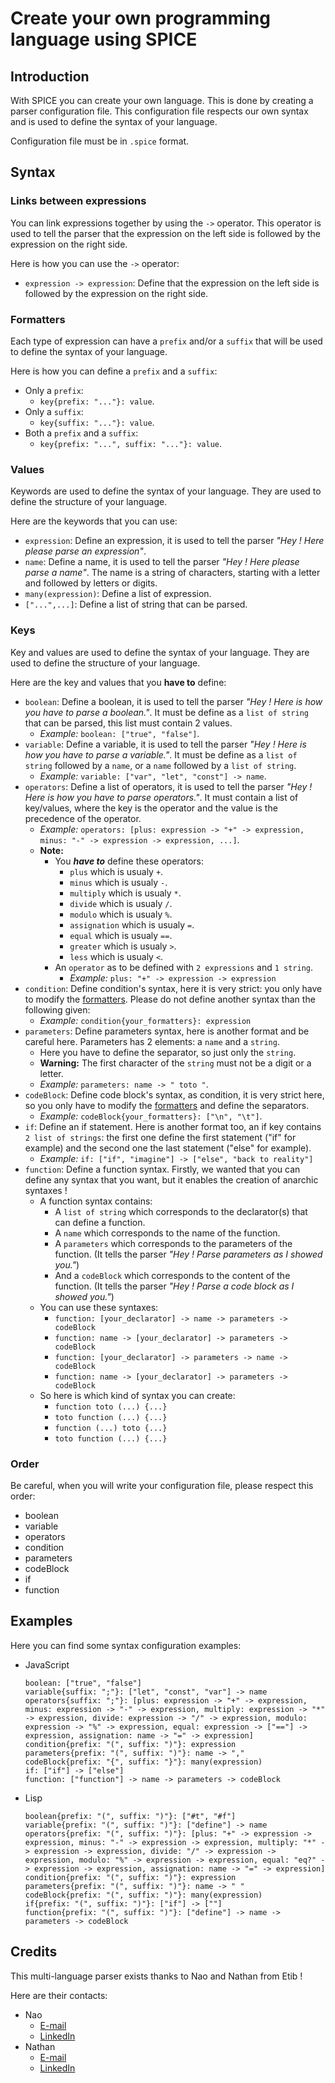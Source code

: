 # Create your own programming language using SPICE

## Introduction

With SPICE you can create your own language. This is done by creating a parser configuration file.
This configuration file respects our own syntax and is used to define the syntax of your language.

Configuration file must be in `.spice` format.

## Syntax

### Links between expressions

You can link expressions together by using the `->` operator. This operator is used to tell the parser that the expression on the left side is followed by the expression on the right side.

Here is how you can use the `->` operator:

- `expression -> expression`: Define that the expression on the left side is followed by the expression on the right side.

### Formatters

Each type of expression can have a `prefix` and/or a `suffix` that will be used to define the syntax of your language.

Here is how you can define a `prefix` and a `suffix`:
- Only a `prefix`:
    - `key{prefix: "..."}: value`.
- Only a `suffix`:
    - `key{suffix: "..."}: value`.
- Both a `prefix` and a `suffix`:
    - `key{prefix: "...", suffix: "..."}: value`.

### Values

Keywords are used to define the syntax of your language. They are used to define the structure of your language.

Here are the keywords that you can use:

- `expression`: Define an expression, it is used to tell the parser *"Hey ! Here please parse an expression"*.
- `name`: Define a name, it is used to tell the parser *"Hey ! Here please parse a name"*. The name is a string of characters, starting with a letter and followed by letters or digits.
- `many(expression)`: Define a list of expression.
- `["...",...]`: Define a list of string that can be parsed.

### Keys

Key and values are used to define the syntax of your language. They are used to define the structure of your language.

Here are the key and values that you **have to** define:

- `boolean`: Define a boolean, it is used to tell the parser *"Hey ! Here is how you have to parse a boolean."*.
It must be define as a `list of string` that can be parsed, this list must contain 2 values.
    - *Example:* `boolean: ["true", "false"]`.
- `variable`: Define a variable, it is used to tell the parser *"Hey ! Here is how you have to parse a variable."*.
It must be define as a `list of string` followed by a `name`, or a `name` followed by a `list of string`.
    - *Example:* `variable: ["var", "let", "const"] -> name`.
- `operators`: Define a list of operators, it is used to tell the parser *"Hey ! Here is how you have to parse operators."*.
It must contain a list of key/values, where the key is the operator and the value is the precedence of the operator.
    - *Example:* `operators: [plus: expression -> "+" -> expression, minus: "-" -> expression -> expression, ...]`.
    - **Note:**
        - You **_have to_** define these operators:
            - `plus` which is usualy `+`.
            - `minus` which is usualy `-`.
            - `multiply` which is usualy `*`.
            - `divide` which is usualy `/`.
            - `modulo` which is usualy `%`.
            - `assignation` which is usualy `=`.
            - `equal` which is usualy `==`.
            - `greater` which is usualy `>`.
            - `less` which is usualy `<`.
        - An `operator` as to be defined with `2 expressions` and `1 string`.
            - *Example:* `plus: "+" -> expression -> expression`
- `condition`: Define condition's syntax, here it is very strict: you only have to modify the [formatters](#formatters).
Please do not define another syntax than the following given:
    - *Example:* `condition{your_formatters}: expression`
- `parameters`: Define parameters syntax, here is another format and be careful here. Parameters has 2 elements: a `name` and a `string`.
    - Here you have to define the separator, so just only the `string`.
    - **Warning:** The first character of the `string` must not be a digit or a letter.
    - *Example:* `parameters: name -> " toto "`.
- `codeBlock`: Define code block's syntax, as condition, it is very strict here, so you only have to modify the [formatters](#formatters) and define the separators.
    - *Example:* `codeBlock{your_formatters}: ["\n", "\t"]`.
- `if`: Define an if statement. Here is another format too, an if key contains `2 list of strings`:
the first one define the first statement ("if" for example) and the second one the last statement ("else" for example).
    - *Example:* `if: ["if", "imagine"] -> ["else", "back to reality"]`
- `function`: Define a function syntax. Firstly, we wanted that you can define any syntax that you want, but it enables the creation of anarchic syntaxes !
    - A function syntax contains:
        - A `list of string` which corresponds to the declarator(s) that can define a function.
        - A `name` which corresponds to the name of the function.
        - A `parameters` which corresponds to the parameters of the function. (It tells the parser *"Hey ! Parse parameters as I showed you."*)
        - And a `codeBlock` which corresponds to the content of the function. (It tells the parser *"Hey ! Parse a code block as I showed you."*)
    - You can use these syntaxes:
        - `function: [your_declarator] -> name -> parameters -> codeBlock`
        - `function: name -> [your_declarator] -> parameters -> codeBlock`
        - `function: [your_declarator] -> parameters -> name -> codeBlock`
        - `function: name -> [your_declarator] -> parameters -> codeBlock`
    - So here is which kind of syntax you can create:
        - `function toto (...) {...}`
        - `toto function (...) {...}`
        - `function (...) toto {...}`
        - `toto function (...) {...}`

### Order

Be careful, when you will write your configuration file, please respect this order:

- boolean
- variable
- operators
- condition
- parameters
- codeBlock
- if
- function

## Examples

Here you can find some syntax configuration examples:

- JavaScript
    ```
    boolean: ["true", "false"]
    variable{suffix: ";"}: ["let", "const", "var"] -> name
    operators{suffix: ";"}: [plus: expression -> "+" -> expression, minus: expression -> "-" -> expression, multiply: expression -> "*" -> expression, divide: expression -> "/" -> expression, modulo: expression -> "%" -> expression, equal: expression -> ["=="] -> expression, assignation: name -> "=" -> expression]
    condition{prefix: "(", suffix: ")"}: expression
    parameters{prefix: "(", suffix: ")"}: name -> ","
    codeBlock{prefix: "{", suffix: "}"}: many(expression)
    if: ["if"] -> ["else"]
    function: ["function"] -> name -> parameters -> codeBlock
    ```
- Lisp
    ```
    boolean{prefix: "(", suffix: ")"}: ["#t", "#f"]
    variable{prefix: "(", suffix: ")"}: ["define"] -> name
    operators{prefix: "(", suffix: ")"}: [plus: "+" -> expression -> expression, minus: "-" -> expression -> expression, multiply: "*" -> expression -> expression, divide: "/" -> expression -> expression, modulo: "%" -> expression -> expression, equal: "eq?" -> expression -> expression, assignation: name -> "=" -> expression]
    condition{prefix: "(", suffix: ")"}: expression
    parameters{prefix: "(", suffix: ")"}: name -> " "
    codeBlock{prefix: "(", suffix: ")"}: many(expression)
    if{prefix: "(", suffix: ")"}: ["if"] -> [""]
    function{prefix: "(", suffix: ")"}: ["define"] -> name -> parameters -> codeBlock
    ```

## Credits

This multi-language parser exists thanks to Nao and Nathan from Etib !

Here are their contacts:
- Nao
    - [E-mail](mailto:nao.m-lanao@epitech.eu)
    - [LinkedIn](https://www.linkedin.com/in/nao-m-lanao/)
- Nathan
    - [E-mail](mailto:nathan.maillot@epitech.eu)
    - [LinkedIn](https://www.linkedin.com/in/nathan-maillot/)

